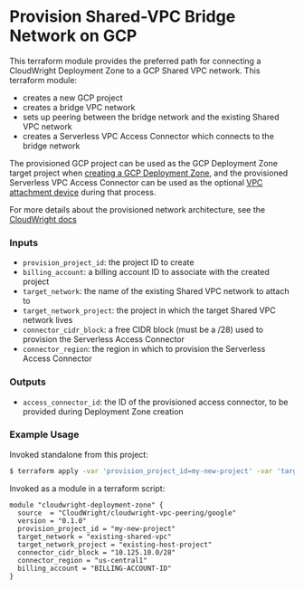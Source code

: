 # Provision Shared-VPC Bridge Network on GCP

This terraform module provides the preferred path for connecting a CloudWright Deployment Zone to a GCP Shared VPC network.  This terraform module:

- creates a new GCP project
- creates a bridge VPC network
- sets up peering between the bridge network and the existing Shared VPC network
- creates a Serverless VPC Access Connector which connects to the bridge network

The provisioned GCP project can be used as the GCP Deployment Zone target project when [creating a GCP Deployment Zone](https://docs.cloudwright.io/deployment_zones.html#customer-managed), and the provisioned Serverless VPC Access Connector can be used as the optional [VPC attachment device](https://docs.cloudwright.io/vpc_connections.html#gcp-network-access) during that process.

For more details about the provisioned network architecture, see the [CloudWright docs](https://docs.cloudwright.io/vpc_connections.html#gcp-network-access)

### Inputs

- `provision_project_id`: the project ID to create
- `billing_account`: a billing account ID to associate with the created project 
- `target_network`: the name of the existing Shared VPC network to attach to
- `target_network_project`: the project in which the target Shared VPC network lives
- `connector_cidr_block`: a free CIDR block (must be a /28) used to provision the Serverless Access Connector
- `connector_region`: the region in which to provision the Serverless Access Connector

### Outputs

- `access_connector_id`: the ID of the provisioned access connector, to be provided during Deployment Zone creation
 
### Example Usage

Invoked standalone from this project:

```bash
$ terraform apply -var 'provision_project_id=my-new-project' -var 'target_network=existing-shared-vpc' -var 'target_network_project=existing-host-project' -var 'connector_cidr_block=10.125.10.0/28' -var 'connector_region=us-central1' -var 'billing_account=BILLING-ACCOUNT-ID'
```

Invoked as a module in a terraform script:

```hcl
module "cloudwright-deployment-zone" {
  source  = "CloudWright/cloudwright-vpc-peering/google"
  version = "0.1.0"
  provision_project_id = "my-new-project"
  target_network = "existing-shared-vpc"
  target_network_project = "existing-host-project"
  connector_cidr_block = "10.125.10.0/28"
  connector_region = "us-central1"
  billing_account = "BILLING-ACCOUNT-ID"
}
```
